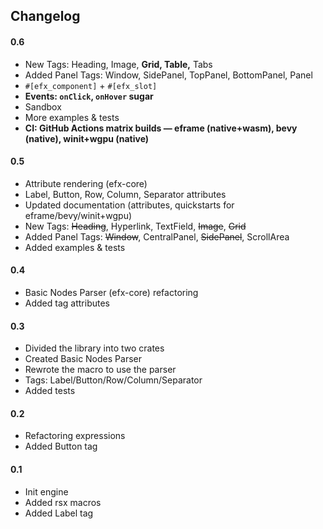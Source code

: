 ## Changelog

#### 0.6
- New Tags: Heading, Image, **Grid, Table,** Tabs
- Added Panel Tags: Window, SidePanel, TopPanel, BottomPanel, Panel
- `#[efx_component]` + `#[efx_slot]`
- **Events: `onClick`, `onHover` sugar**
- Sandbox
- More examples & tests
- **CI: GitHub Actions matrix builds — eframe (native+wasm), bevy (native), winit+wgpu (native)**

#### 0.5
- Attribute rendering (efx-core)
- Label, Button, Row, Column, Separator attributes
- Updated documentation (attributes, quickstarts for eframe/bevy/winit+wgpu)
- New Tags: ~~Heading~~, Hyperlink, TextField, ~~Image~~, ~~Grid~~
- Added Panel Tags: ~~Window~~, CentralPanel, ~~SidePanel~~, ScrollArea
- Added examples & tests

#### 0.4
- Basic Nodes Parser (efx-core) refactoring
- Added tag attributes

#### 0.3
- Divided the library into two crates
- Created Basic Nodes Parser
- Rewrote the macro to use the parser
- Tags: Label/Button/Row/Column/Separator
- Added tests

#### 0.2
- Refactoring expressions
- Added Button tag

#### 0.1
- Init engine
- Added rsx macros
- Added Label tag
